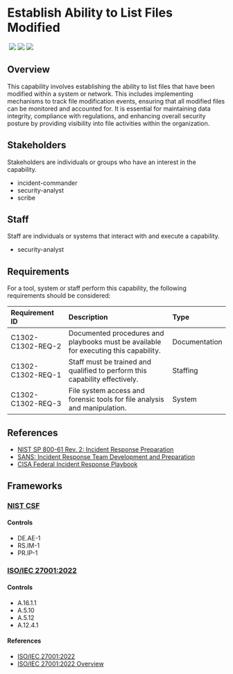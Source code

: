# Establish Ability to List Files Modified
&nbsp;![](https://img.shields.io/badge/ID-C1302-blue)&nbsp;![](https://img.shields.io/badge/Phase-Preparation_%28P0001%29-blue)&nbsp;![](https://img.shields.io/badge/Category-File-blue)
## Overview
This capability involves establishing the ability to list files that have been modified within a system or network. This includes implementing mechanisms to track file modification events, ensuring that all modified files can be monitored and accounted for. It is essential for maintaining data integrity, compliance with regulations, and enhancing overall security posture by providing visibility into file activities within the organization.

## Stakeholders
Stakeholders are individuals or groups who have an interest in the capability.

- incident-commander
- security-analyst
- scribe

## Staff
Staff are individuals or systems that interact with and execute a capability.

- security-analyst

## Requirements
For a tool, system or staff perform this capability, the following requirements should be considered:

| Requirement ID | Description | Type |
| :--- | :--- | :--- |
| C1302-C1302-REQ-2 | Documented procedures and playbooks must be available for executing this capability. | Documentation|
| C1302-C1302-REQ-1 | Staff must be trained and qualified to perform this capability effectively. | Staffing|
| C1302-C1302-REQ-3 | File system access and forensic tools for file analysis and manipulation. | System|

## References

- [NIST SP 800-61 Rev. 2: Incident Response Preparation](https://csrc.nist.gov/publications/detail/sp/800-61/rev-2/final)
- [SANS: Incident Response Team Development and Preparation](https://www.sans.org/white-papers/33901/)
- [CISA Federal Incident Response Playbook](https://www.cisa.gov/sites/default/files/publications/Federal_Government_Cybersecurity_Incident_and_Vulnerability_Response_Playbooks_508C.pdf)
## Frameworks
### [NIST CSF](../frameworks/F0003.md)

#### Controls

- DE.AE-1 
- RS.IM-1 
- PR.IP-1 

### [ISO/IEC 27001:2022](../frameworks/F0002.md)

#### Controls

- A.16.1.1 
- A.5.10 
- A.5.12 
- A.12.4.1 

#### References

- [ISO/IEC 27001:2022](https://www.iso.org/standard/82875.html)
- [ISO/IEC 27001:2022 Overview](https://www.iso.org/isoiec-27001-information-security.html)